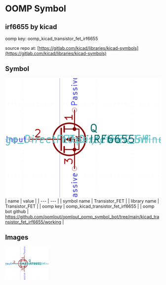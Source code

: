 # OOMP Symbol  
## irf6655  by kicad  
  
oomp key: oomp_kicad_transistor_fet_irf6655  
  
source repo at: [https://gitlab.com/kicad/libraries/kicad-symbols](https://gitlab.com/kicad/libraries/kicad-symbols)  
## Symbol  
  
[![working.png](working_600.png)](working.png)  
| name | value | 
| --- | --- | 
| symbol name | Transistor_FET | 
| library name | Transistor_FET | 
| oomp key | oomp_kicad_transistor_fet_irf6655 | 
| oomp bot github | https://github.com/oomlout/oomlout_oomp_symbol_bot/tree/main/kicad_transistor_fet_irf6655/working | 
## Images  
  
[![working.png](working_140.png)](working.png)  
